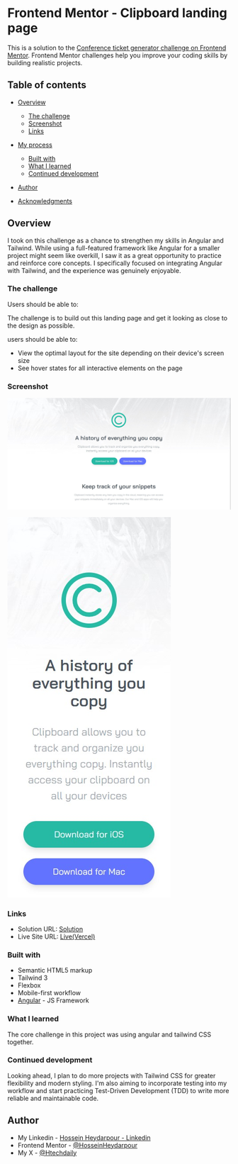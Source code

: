 # Frontend Mentor - Clipboard landing page

This is a solution to the [Conference ticket generator challenge on Frontend Mentor](https://www.frontendmentor.io/challenges/clipboard-landing-page-5cc9bccd6c4c91111378ecb9). Frontend Mentor challenges help you improve your coding skills by building realistic projects.

## Table of contents

- [Overview](#overview)
  - [The challenge](#the-challenge)
  - [Screenshot](#screenshot)
  - [Links](#links)
- [My process](#my-process)

  - [Built with](#built-with)
  - [What I learned](#what-i-learned)
  - [Continued development](#continued-development)

- [Author](#author)
- [Acknowledgments](#acknowledgments)

## Overview

I took on this challenge as a chance to strengthen my skills in Angular and Tailwind. While using a full-featured framework like Angular for a smaller project might seem like overkill, I saw it as a great opportunity to practice and reinforce core concepts. I specifically focused on integrating Angular with Tailwind, and the experience was genuinely enjoyable.

### The challenge

Users should be able to:

The challenge is to build out this landing page and get it looking as close to the design as possible.

users should be able to:

- View the optimal layout for the site depending on their device's screen size
- See hover states for all interactive elements on the page

### Screenshot

![](./public/screenshot-desktop.jpg)

![](./public/screenshot-mobile.jpg)

### Links

- Solution URL: [Solution](https://github.com/HosseinHeydarpour/clipboard-website)
- Live Site URL: [Live(Vercel)](https://clipboard-website-self.vercel.app/)

### Built with

- Semantic HTML5 markup
- Tailwind 3
- Flexbox
- Mobile-first workflow
- [Angular](https://angular.dev/) - JS Framework

### What I learned

The core challenge in this project was using angular and tailwind CSS together.

### Continued development

Looking ahead, I plan to do more projects with Tailwind CSS for greater flexibility and modern styling. I'm also aiming to incorporate testing into my workflow and start practicing Test-Driven Development (TDD) to write more reliable and maintainable code.

## Author

- My Linkedin - [Hossein Heydarpour - Linkedin](https://www.linkedin.com/in/hosseinheydarpour)
- Frontend Mentor - [@HosseinHeydarpour](https://www.frontendmentor.io/profile/HosseinHeydarpour)
- My X - [@Htechdaily](https://www.x.com/Htechdaily)
